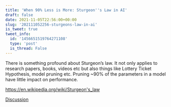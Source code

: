 ```yaml
---
title: 'When 90% Less is More: Sturgeon''s Law in AI'
draft: false
date: 2021-11-05T22:56:00+00:00
slug: '202111052256-sturgeons-law-in-ai'
is_tweet: true
tweet_info:
  id: '1456651519764271108'
  type: 'post'
  is_thread: False
---
```




There is something profound about Sturgeon’s law. It not only applies to research papers, books, videos etc but also things like Lottery Ticket Hypothesis, model pruning etc. Pruning ~90% of the parameters in a model have little impact on performance.

<https://en.wikipedia.org/wiki/Sturgeon's_law>

[Discussion](https://x.com/sytelus/status/1456651519764271108)
